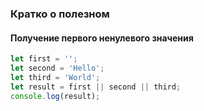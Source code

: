 ### Кратко о полезном

#### Получение первого ненулевого значения

```javascript
let first = '';
let second = 'Hello';
let third = 'World';
let result = first || second || third;
console.log(result);
```

